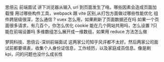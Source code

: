 思倍云 前端面试
讲下浏览器从输入 url 到页面发生了啥。哪些因素会造成页面加载慢
用过哪些构件工具，webpack 跟 vite 区别,从打包方面做过哪些性能优化
组件跨层级很深，怎么通信 ? vuex 怎么用，如果刷新了页面数据还在吗
如果一个页面很多请求，有几百个，你怎么优化
cookie 能在几个网站共用吗，怎么设置 ?只能在前端设置吗
多维数组怎么展开成一维数组，如果用 reduce 方法怎么做

梦网科技、思倍云-深圳前端面试
这两家公司知乎风评都不太好。然后两家公司面试前都要填表，收集个人身份证信息，工作经历，以及家庭成员信息。像是刷 kpi，问的问题也没什么成长性
